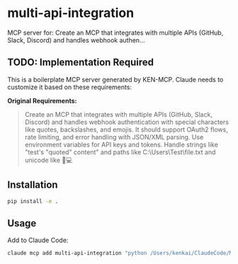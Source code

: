 # multi-api-integration

MCP server for: Create an MCP that integrates with multiple APIs (GitHub, Slack, Discord) and handles webhook authen...

## TODO: Implementation Required

This is a boilerplate MCP server generated by KEN-MCP. Claude needs to customize it based on these requirements:

**Original Requirements:**
> Create an MCP that integrates with multiple APIs (GitHub, Slack, Discord) and handles webhook authentication with special characters like quotes, backslashes, and emojis. It should support OAuth2 flows, rate limiting, and error handling with JSON/XML parsing. Use environment variables for API keys and tokens. Handle strings like "test's \"quoted\" content" and paths like C:\Users\Test\file.txt and unicode like 🚀💻

## Installation

```bash
pip install -e .
```

## Usage

Add to Claude Code:
```bash
claude mcp add multi-api-integration "python /Users/kenkai/ClaudeCode/MCP/multi-api-integration/server.py"
```
